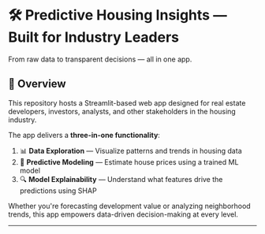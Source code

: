 # 🛠️ Predictive Housing Insights — Built for Industry Leaders
From raw data to transparent decisions — all in one app.

## 🧭 Overview

This repository hosts a Streamlit-based web app designed for real estate developers, investors, analysts, and other stakeholders in the housing industry.

The app delivers a **three-in-one functionality**:

1. 📊 **Data Exploration** — Visualize patterns and trends in housing data  
2. 🧠 **Predictive Modeling** — Estimate house prices using a trained ML model  
3. 🔍 **Model Explainability** — Understand what features drive the predictions using SHAP

Whether you're forecasting development value or analyzing neighborhood trends, this app empowers data-driven decision-making at every level.

---

